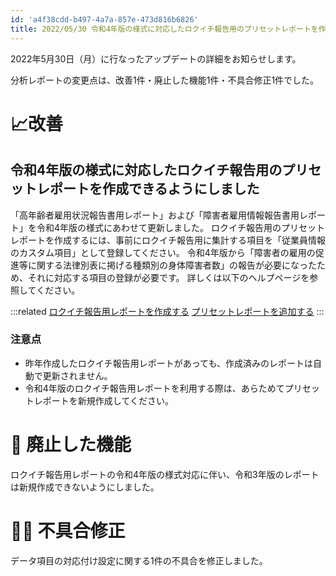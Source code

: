 ```yaml
---
id: 'a4f38cdd-b497-4a7a-857e-473d816b6826'
title: 2022/05/30 令和4年版の様式に対応したロクイチ報告用のプリセットレポートを作成できるようにしました 他2件
---
```

2022年5月30日（月）に行なったアップデートの詳細をお知らせします。

分析レポートの変更点は、改善1件・廃止した機能1件・不具合修正1件でした。

# 📈改善

## 令和4年版の様式に対応したロクイチ報告用のプリセットレポートを作成できるようにしました

「高年齢者雇用状況報告書用レポート」および「障害者雇用情報報告書用レポート」を令和4年版の様式にあわせて更新しました。
ロクイチ報告用のプリセットレポートを作成するには、事前にロクイチ報告用に集計する項目を「従業員情報のカスタム項目」として登録してください。
令和4年版から「障害者の雇用の促進等に関する法律別表に掲げる種類別の身体障害者数」の報告が必要になったため、それに対応する項目の登録が必要です。
詳しくは以下のヘルプページを参照してください。

:::related
[ロクイチ報告用レポートを作成する](https://knowledge.smarthr.jp/hc/ja/articles/360050168054)
[プリセットレポートを追加する](https://knowledge.smarthr.jp/hc/ja/articles/1500001783842)
:::

### 注意点
- 昨年作成したロクイチ報告用レポートがあっても、作成済みのレポートは自動で更新されません。
- 令和4年版のロクイチ報告用レポートを利用する際は、あらためてプリセットレポートを新規作成してください。

# 👋 廃止した機能
ロクイチ報告用レポートの令和4年版の様式対応に伴い、令和3年版のレポートは新規作成できないようにしました。


# 👨‍⚕ 不具合修正
データ項目の対応付け設定に関する1件の不具合を修正しました。

